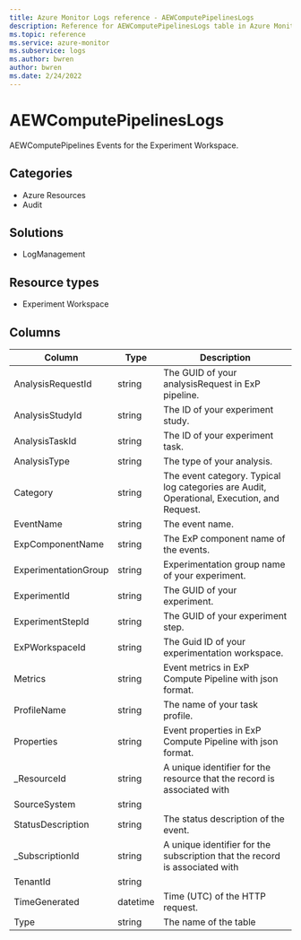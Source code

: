 ```yaml
---
title: Azure Monitor Logs reference - AEWComputePipelinesLogs
description: Reference for AEWComputePipelinesLogs table in Azure Monitor Logs.
ms.topic: reference
ms.service: azure-monitor
ms.subservice: logs
ms.author: bwren
author: bwren
ms.date: 2/24/2022
---
```


# AEWComputePipelinesLogs

 AEWComputePipelines Events for the Experiment Workspace.

## Categories

- Azure Resources
- Audit
## Solutions

- LogManagement
## Resource types

- Experiment Workspace




## Columns

| Column | Type | Description |
| --- | --- | --- |
| AnalysisRequestId | string | The GUID of your analysisRequest in ExP pipeline. |
| AnalysisStudyId | string | The ID of your experiment study. |
| AnalysisTaskId | string | The ID of your experiment task. |
| AnalysisType | string | The type of your analysis. |
| Category | string | The event category. Typical log categories are Audit, Operational, Execution, and Request. |
| EventName | string | The event name. |
| ExpComponentName | string | The ExP component name of the events. |
| ExperimentationGroup | string | Experimentation group name of your experiment. |
| ExperimentId | string | The GUID of your experiment. |
| ExperimentStepId | string | The GUID of your experiment step. |
| ExPWorkspaceId | string | The Guid ID of your experimentation workspace. |
| Metrics | string | Event metrics in ExP Compute Pipeline with json format. |
| ProfileName | string | The name of your task profile. |
| Properties | string | Event properties in ExP Compute Pipeline with json format. |
| _ResourceId | string | A unique identifier for the resource that the record is associated with |
| SourceSystem | string |  |
| StatusDescription | string | The status description of the event. |
| _SubscriptionId | string | A unique identifier for the subscription that the record is associated with |
| TenantId | string |  |
| TimeGenerated | datetime | Time (UTC) of the HTTP request. |
| Type | string | The name of the table |
